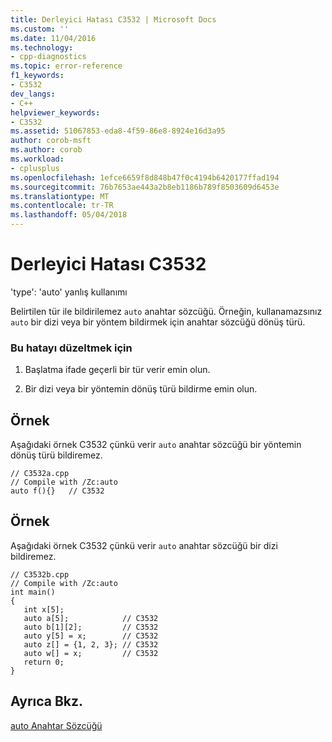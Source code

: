 ```yaml
---
title: Derleyici Hatası C3532 | Microsoft Docs
ms.custom: ''
ms.date: 11/04/2016
ms.technology:
- cpp-diagnostics
ms.topic: error-reference
f1_keywords:
- C3532
dev_langs:
- C++
helpviewer_keywords:
- C3532
ms.assetid: 51067853-eda8-4f59-86e8-8924e16d3a95
author: corob-msft
ms.author: corob
ms.workload:
- cplusplus
ms.openlocfilehash: 1efce6659f8d848b47f0c4194b6420177ffad194
ms.sourcegitcommit: 76b7653ae443a2b8eb1186b789f8503609d6453e
ms.translationtype: MT
ms.contentlocale: tr-TR
ms.lasthandoff: 05/04/2018
---
```

# <a name="compiler-error-c3532"></a>Derleyici Hatası C3532
'type': 'auto' yanlış kullanımı  
  
 Belirtilen tür ile bildirilemez `auto` anahtar sözcüğü. Örneğin, kullanamazsınız `auto` bir dizi veya bir yöntem bildirmek için anahtar sözcüğü dönüş türü.  
  
### <a name="to-correct-this-error"></a>Bu hatayı düzeltmek için  
  
1.  Başlatma ifade geçerli bir tür verir emin olun.  
  
2.  Bir dizi veya bir yöntemin dönüş türü bildirme emin olun.  
  
## <a name="example"></a>Örnek  
 Aşağıdaki örnek C3532 çünkü verir `auto` anahtar sözcüğü bir yöntemin dönüş türü bildiremez.  
  
```  
// C3532a.cpp  
// Compile with /Zc:auto  
auto f(){}   // C3532  
```  
  
## <a name="example"></a>Örnek  
 Aşağıdaki örnek C3532 çünkü verir `auto` anahtar sözcüğü bir dizi bildiremez.  
  
```  
// C3532b.cpp  
// Compile with /Zc:auto  
int main()  
{  
   int x[5];  
   auto a[5];            // C3532  
   auto b[1][2];         // C3532  
   auto y[5] = x;        // C3532  
   auto z[] = {1, 2, 3}; // C3532  
   auto w[] = x;         // C3532  
   return 0;  
}  
```  
  
## <a name="see-also"></a>Ayrıca Bkz.  
 [auto Anahtar Sözcüğü](../../cpp/auto-keyword.md)